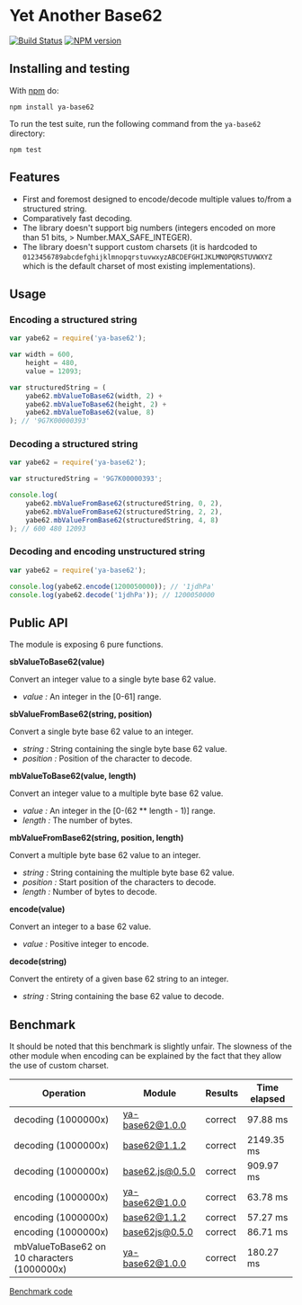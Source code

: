 # Yet Another Base62

[![Build Status](https://travis-ci.org/kchapelier/ya-base62.svg)](https://travis-ci.org/kchapelier/ya-base62) [![NPM version](https://badge.fury.io/js/ya-base62.svg)](http://badge.fury.io/js/ya-base62)

## Installing and testing

With [npm](http://npmjs.org) do:

```
npm install ya-base62
```

To run the test suite, run the following command from the ```ya-base62``` directory:

```
npm test
```

## Features

 * First and foremost designed to encode/decode multiple values to/from a structured string.
 * Comparatively fast decoding.
 * The library doesn't support big numbers (integers encoded on more than 51 bits, > Number.MAX_SAFE_INTEGER).
 * The library doesn't support custom charsets (it is hardcoded to
`0123456789abcdefghijklmnopqrstuvwxyzABCDEFGHIJKLMNOPQRSTUVWXYZ` which is the default charset of most existing
implementations).

## Usage

### Encoding a structured string

```js
var yabe62 = require('ya-base62');

var width = 600,
    height = 480,
    value = 12093;

var structuredString = (
    yabe62.mbValueToBase62(width, 2) +
    yabe62.mbValueToBase62(height, 2) +
    yabe62.mbValueToBase62(value, 8)
); // '9G7K00000393'
```

### Decoding a structured string

```js
var yabe62 = require('ya-base62');

var structuredString = '9G7K00000393';

console.log(
    yabe62.mbValueFromBase62(structuredString, 0, 2),
    yabe62.mbValueFromBase62(structuredString, 2, 2),
    yabe62.mbValueFromBase62(structuredString, 4, 8)
); // 600 480 12093
```

### Decoding and encoding unstructured string

```js
var yabe62 = require('ya-base62');

console.log(yabe62.encode(1200050000)); // '1jdhPa'
console.log(yabe62.decode('1jdhPa')); // 1200050000
```

## Public API

The module is exposing 6 pure functions.

**sbValueToBase62(value)**

Convert an integer value to a single byte base 62 value.

 * *value :* An integer in the [0-61] range.

**sbValueFromBase62(string, position)**

Convert a single byte base 62 value to an integer.

 * *string :* String containing the single byte base 62 value.
 * *position :* Position of the character to decode.

**mbValueToBase62(value, length)**

Convert an integer value to a multiple byte base 62 value.

 * *value :* An integer in the [0-(62 ** length - 1)] range.
 * *length :* The number of bytes.

**mbValueFromBase62(string, position, length)**

Convert a multiple byte base 62 value to an integer.

 * *string :* String containing the multiple byte base 62 value.
 * *position :* Start position of the characters to decode.
 * *length :* Number of bytes to decode.

**encode(value)**

Convert an integer to a base 62 value.

 * *value :* Positive integer to encode.

**decode(string)**

Convert the entirety of a given base 62 string to an integer.

 * *string :* String containing the base 62 value to decode.

## Benchmark

It should be noted that this benchmark is slightly unfair. The slowness of the other module when encoding can be
explained by the fact that they allow the use of custom charset.

| Operation  | Module | Results | Time elapsed |
| ---------- | ------ | ------- | ------------ |
| decoding (1000000x) | ya-base62@1.0.0 | correct | 97.88 ms |
| decoding (1000000x) | base62@1.1.2 | correct | 2149.35 ms |
| decoding (1000000x) | base62.js@0.5.0 | correct | 909.97 ms |
| encoding (1000000x) | ya-base62@1.0.0 | correct | 63.78 ms |
| encoding (1000000x) | base62@1.1.2 | correct | 57.27 ms |
| encoding (1000000x) | base62js@0.5.0 | correct | 86.71 ms |
| mbValueToBase62 on 10 characters (1000000x) | ya-base62@1.0.0 | correct | 180.27 ms |

[Benchmark code](https://github.com/kchapelier/ya-base62/blob/master/benchmark/benchmarks.js)


